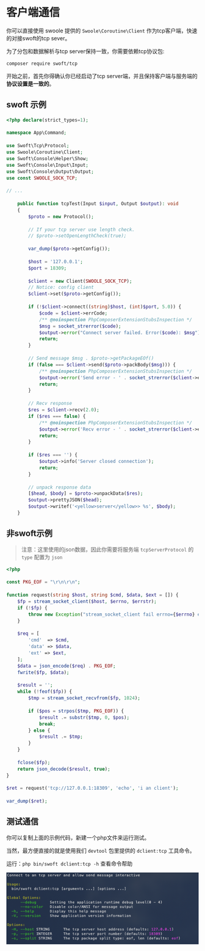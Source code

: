 # 客户端通信

你可以直接使用 swoole 提供的 `Swoole\Coroutine\Client` 作为tcp客户端，快速的对接swoft的tcp sever。

为了分包和数据解析与tcp server保持一致，你需要依赖tcp协议包:

```bash
composer require swoft/tcp
```

开始之前，首先你得确认你已经启动了tcp server端，并且保持客户端与服务端的 **协议设置是一致的**。

## swoft 示例

```php
<?php declare(strict_types=1);

namespace App\Command;

use Swoft\Tcp\Protocol;
use Swoole\Coroutine\Client;
use Swoft\Console\Helper\Show;
use Swoft\Console\Input\Input;
use Swoft\Console\Output\Output;
use const SWOOLE_SOCK_TCP;

// ...

    public function tcpTest(Input $input, Output $output): void
    {
        $proto = new Protocol();

        // If your tcp server use length check.
        // $proto->setOpenLengthCheck(true);

        var_dump($proto->getConfig());
        
        $host = '127.0.0.1';
        $port = 18309;
        
        $client = new Client(SWOOLE_SOCK_TCP);
        // Notice: config client
        $client->set($proto->getConfig());

        if (!$client->connect((string)$host, (int)$port, 5.0)) {
            $code = $client->errCode;
            /** @noinspection PhpComposerExtensionStubsInspection */
            $msg = socket_strerror($code);
            $output->error("Connect server failed. Error($code): $msg");
            return;
        }

        // Send message $msg . $proto->getPackageEOf()
        if (false === $client->send($proto->packBody($msg))) {
            /** @noinspection PhpComposerExtensionStubsInspection */
            $output->error('Send error - ' . socket_strerror($client->errCode));
            return;
        }

        // Recv response
        $res = $client->recv(2.0);
        if ($res === false) {
            /** @noinspection PhpComposerExtensionStubsInspection */
            $output->error('Recv error - ' . socket_strerror($client->errCode));
            return;
        }

        if ($res === '') {
            $output->info('Server closed connection');
            return;
        }

        // unpack response data
        [$head, $body] = $proto->unpackData($res);
        $output->prettyJSON($head);
        $output->writef('<yellow>server</yellow>> %s', $body);
    }
```

## 非swoft示例

> 注意：这里使用的json数据，因此你需要将服务端 `tcpServerProtocol` 的 `type` 配置为 `json`

```php
<?php

const PKG_EOF = "\r\n\r\n";

function request(string $host, string $cmd, $data, $ext = []) {
    $fp = stream_socket_client($host, $errno, $errstr);
    if (!$fp) {
        throw new Exception("stream_socket_client fail errno={$errno} errstr={$errstr}");
    }

    $req = [
        'cmd'  => $cmd,
        'data' => $data,
        'ext' => $ext,
    ];
    $data = json_encode($req) . PKG_EOF;
    fwrite($fp, $data);

    $result = '';
    while (!feof($fp)) {
        $tmp = stream_socket_recvfrom($fp, 1024);

        if ($pos = strpos($tmp, PKG_EOF)) {
            $result .= substr($tmp, 0, $pos);
            break;
        } else {
            $result .= $tmp;
        }
    }

    fclose($fp);
    return json_decode($result, true);
}

$ret = request('tcp://127.0.0.1:18309', 'echo', 'i an client');

var_dump($ret);
```

## 测试通信

你可以复制上面的示例代码，新建一个php文件来运行测试。

当然，最方便直接的就是使用我们 `devtool` 包里提供的 `dclient:tcp` 工具命令。

运行：`php bin/swoft dclient:tcp -h` 查看命令帮助

![](https://raw.githubusercontent.com/swoft-cloud/swoft-doc/2.x/zh-CN/image/tcp-server/devtool-tcp-test.png)
